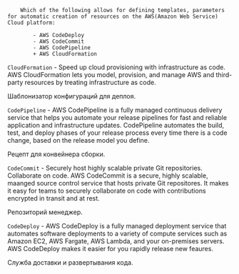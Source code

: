 ```
    Which of the following allows for defining templates, parameters for automatic creation of resources on the AWS(Amazon Web Service) Cloud platform:

        - AWS CodeDeploy
        - AWS CodeCommit
        - AWS CodePipeline
        + AWS CloudFormation
```

`CloudFormation` - Speed up cloud provisioning with infrastructure as code. AWS CloudFormation lets you model, provision, and manage AWS and third-party resources by treating infrastructure as code.

Шаблонизатор конфигураций для деплоя.

`CodePipeline` - AWS CodePipeline is a fully managed continuous delivery service that helps you automate your release pipelines for fast and reliable application and infrastructure updates. CodePipeline automates the build, test, and deploy phases of your release process every time there is a code change, based on the release model you define.

Рецепт для конвейнера сборки.

`CodeCommit` - Securely host highly scalable private Git repositories. Collaborate on code. AWS CodeCommit is a secure, highly scalable, maanged source control service that hosts private Git repositores. It makes it easy for teams to securely collaborate on code with contributions encrypted in transit and at rest.

Репозиторий менеджер.

`CodeDeploy` - AWS CodeDeploy is a fully managed deployment service that automates software deployments to a variety of compute services such as Amazon EC2, AWS Fargate, AWS Lambda, and your on-premises servers. AWS CodeDeploy makes it easier for you rapidly release new feaures.

Служба доставки и развертывания кода.